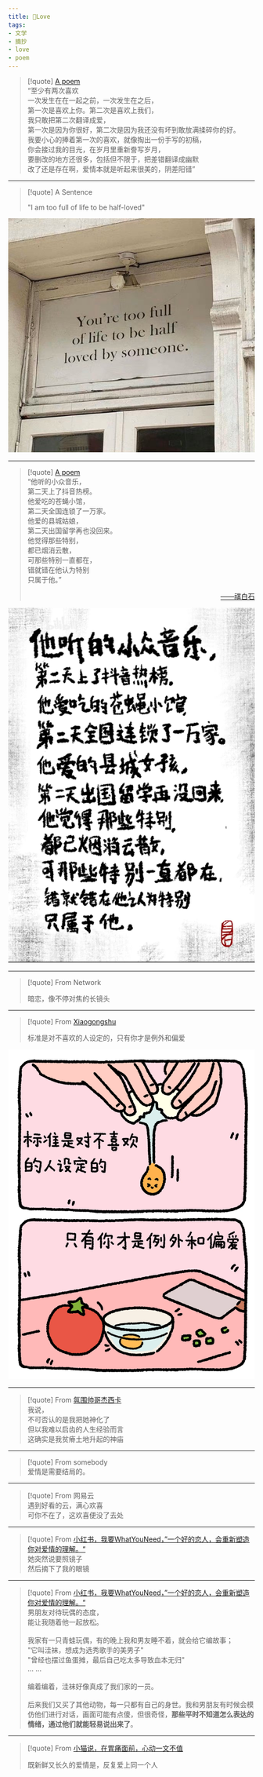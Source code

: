 ```yaml
---
title: 🌸Love
tags:
- 文学
- 摘抄
- love
- poem
---
```


  > [!quote] 
> [A poem](https://www.bilibili.com/video/BV1V24y1x7Nh/?buvid=YF4AFCFA7E0887094E329B9A6FADF98BF343&is_story_h5=false&mid=B1quk6Mlu6tnRY8zjwxWeg%3D%3D&p=1&plat_id=116&share_from=ugc&share_medium=iphone&share_plat=ios&share_session_id=4AD8E5F4-D617-499B-9C19-D5897A7EB825&share_source=QQ&share_tag=s_i&timestamp=1679378304&unique_k=tXa4xdJ&up_id=315154029&vd_source=c47136abc78922800b17d6ce79d6e19f) <br>
> “至少有两次喜欢<br>
> 一次发生在在一起之前，一次发生在之后，<br>
> 第一次是喜欢上你。第二次是喜欢上我们，<br>
> 我只敢把第二次翻译成爱，<br>
> 第一次是因为你很好，第二次是因为我还没有坏到敢放满揉碎你的好。<br>
> 我要小心的捧着第一次的喜欢，就像掏出一份手写的初稿，<br>
> 你会接过我的目光，在岁月里重新誊写岁月，<br>
> 要删改的地方还很多，包括但不限于，把差错翻译成幽默<br>
> 改了还是存在啊，爱情本就是听起来很美的，阴差阳错”


--- 

> [!quote] 
> A Sentence
> 
> "I am too full of life to be half-loved"
> 

![400](文学/attachments/Pasted%20image%2020230321142115.png)

---

> [!quote] 
> [A poem](https://www.bilibili.com/video/BV1Vd4y187Tq/?buvid=YF4AFCFA7E0887094E329B9A6FADF98BF343&is_story_h5=false&mid=B1quk6Mlu6tnRY8zjwxWeg%3D%3D&p=1&plat_id=116&share_from=ugc&share_medium=iphone&share_plat=ios&share_session_id=F81E6185-E382-4E78-95FD-3155869F570B&share_source=QQ&share_tag=s_i&timestamp=1679380048&unique_k=Q9GSCLM&up_id=2009238634&vd_source=c47136abc78922800b17d6ce79d6e19f)<br>
>  “他听的小众音乐，<br>
>  第二天上了抖音热榜。<br>
>  他爱吃的苍蝇小馆，<br>
>  第二天全国连锁了一万家。<br>
>  他爱的县城姑娘，<br>
>  第二天出国留学再也没回来。<br>
>  他觉得那些特别，<br>
>  都已烟消云散，<br>
>  可那些特别一直都在，<br>
>  错就错在他认为特别<br>
>  只属于他。”<br>
>  <a href="https://space.bilibili.com/2009238634"><p style="text-align:right">——祺白石</p></a>

![400](文学/attachments/Pasted%20image%2020230321143300.png)

--- 

> [!quote] 
>  From Network
>  
>  暗恋，像不停对焦的长镜头


--- 

> [!quote] 
>  From [Xiaogongshu](https://www.xiaohongshu.com/explore/6466d391000000001300b055)
>  
>  标准是对不喜欢的人设定的，只有你才是例外和偏爱


![](文学/句子/attachments/Pasted%20image%2020230519160552.png)


--- 

> [!quote] 
>  From [氛围帅哥杰西卡](https://www.xiaohongshu.com/explore/649164b300000000140270e7)
>  <br>
>  我说，<br>
>  不可否认的是我把她神化了<br>
>  但以我难以启齿的人生经验而言<br>
>  这确实是我贫瘠土地升起的神庙<br>
>  


---

> [!quote] 
> From somebody
> <br>
> 爱情是需要结局的。

---

> [!quote] 
> From 网易云
> <br>
> 遇到好看的云，满心欢喜<br>
> 可你不在了，这欢喜便没了去处

 --- 

 > [!quote] 
> From [小红书，我要WhatYouNeed，”一个好的恋人，会重新塑造你对爱情的理解。“](https://www.xiaohongshu.com/explore/64a5350e000000003500bd53)
> <br>
> 她突然说要照镜子<br>
> 然后摘下了我的眼镜<br>
> 

--- 

> [!quote] 
>   From [小红书，我要WhatYouNeed，”一个好的恋人，会重新塑造你对爱情的理解。“](https://www.xiaohongshu.com/explore/64a5350e000000003500bd53)
>   <br>
>   男朋友对待玩偶的态度，<br>
>   能让我随着他一起放松。<br>
>   <br>
>   我家有一只青蛙玩偶，有的晚上我和男友睡不着，就会给它编故事；
>   <br>
>   "它叫洼袜，想成为选秀歌手的美男子"<br>
>   "曾经也摆过鱼蛋摊，最后自己吃太多导致血本无归"<br>
>   ... ... <br>
>   <br>
>   编着编着，洼袜好像真成了我们家的一员。<br>
>   <br>
>   后来我们又买了其他动物，每一只都有自己的身世。我和男朋友有时候会模仿他们进行对话，画面可能有点傻，但很奇怪，**那些平时不知道怎么表达的情绪，通过他们就能轻易说出来了**。<br>
>   

--- 

> [!quote] 
> From [小猫说，在胃痛面前，心动一文不值](https://www.bilibili.com/video/BV1hh4y157Nk/?spm_id_from=333.999.0.0&vd_source=c47136abc78922800b17d6ce79d6e19f) 
> 
> 既新鲜又长久的爱情是，反复爱上同一个人


